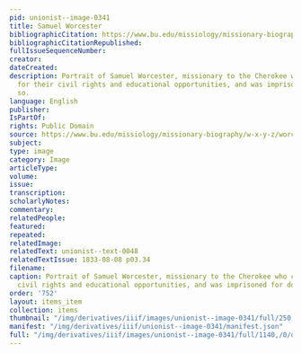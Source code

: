 ```yaml
---
pid: unionist--image-0341
title: Samuel Worcester
bibliographicCitation: https://www.bu.edu/missiology/missionary-biography/w-x-y-z/worcester-samuel-austin-1798-1859/#:~:text=Missionary%20to%20the%20Cherokee%20Indians,mission%20station%20in%20eastern%20Tennessee.
bibliographicCitationRepublished: 
fullIssueSequenceNumber: 
creator: 
dateCreated: 
description: Portrait of Samuel Worcester, missionary to the Cherokee who stood up
  for their civil rights and educational opportunities, and was imprisoned for doing
  so.
language: English
publisher: 
IsPartOf: 
rights: Public Domain
source: https://www.bu.edu/missiology/missionary-biography/w-x-y-z/worcester-samuel-austin-1798-1859/#:~:text=Missionary%20to%20the%20Cherokee%20Indians,mission%20station%20in%20eastern%20Tennessee.
subject: 
type: image
category: Image
articleType: 
volume: 
issue: 
transcription: 
scholarlyNotes: 
commentary: 
relatedPeople: 
featured: 
repeated: 
relatedImage: 
relatedText: unionist--text-0048
relatedTextIssue: 1833-08-08 p03.34
filename: 
caption: Portrait of Samuel Worcester, missionary to the Cherokee who chapioned their
  civil rights and educational opportunities, and was imprisoned for doing so.
order: '752'
layout: items_item
collection: items
thumbnail: "/img/derivatives/iiif/images/unionist--image-0341/full/250,/0/default.jpg"
manifest: "/img/derivatives/iiif/unionist--image-0341/manifest.json"
full: "/img/derivatives/iiif/images/unionist--image-0341/full/1140,/0/default.jpg"
---
```

